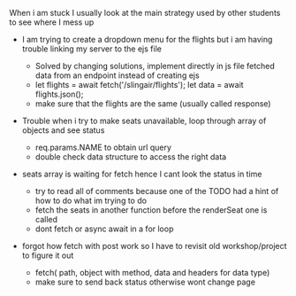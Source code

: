 When i am stuck I usually look at the main strategy used by other students to see where I mess up

- I am trying to create a dropdown menu for the flights but i am having trouble 
  linking my server to the ejs file
  - Solved by changing solutions, implement directly in js file fetched data 
    from an endpoint instead of creating ejs
  -   let flights = await fetch('/slingair/flights');
      let data = await flights.json();
    - make sure that the flights are the same (usually called response)

- Trouble when i try to make seats unavailable, loop through array of objects and see status
  - req.params.NAME to obtain url query
  - double check data structure to access the right data

- seats array is waiting for fetch hence I cant look the status in time
  - try to read all of comments because one of the TODO had a hint of how to do what im trying to do
  - fetch the seats in another function before the renderSeat one is called
  - dont fetch or async await in a for loop

- forgot how fetch with post work so I have to revisit old workshop/project to figure it out
  - fetch( path, object with method, data and headers for data type)
  - make sure to send back status otherwise wont change page